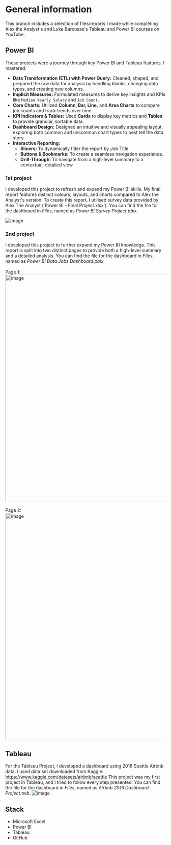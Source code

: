 # General information
This branch includes a selection of files/reports I made while completing Alex the Analyst's and Luke Barousse's Tableau and Power BI courses on YouTube.

## Power BI
These projects were a journey through key Power BI and Tableau features. I mastered:

-   **Data Transformation (ETL) with Power Query:** Cleaned, shaped, and prepared the raw data for analysis by handling blanks, changing data types, and creating new columns.
-   **Implicit Measures:** Formulated measures to derive key insights and KPIs like `Median Yearly Salary` and `Job Count`.
-   **Core Charts:** Utilized **Column, Bar, Line,** and **Area Charts** to compare job counts and track trends over time.
-   **KPI Indicators & Tables:** Used **Cards** to display key metrics and **Tables** to provide granular, sortable data.
-   **Dashboard Design:** Designed an intuitive and visually appealing layout, exploring both common and uncommon chart types to best tell the data story.
-   **Interactive Reporting:**
    -   **Slicers:** To dynamically filter the report by Job Title.
    -   **Buttons & Bookmarks:** To create a seamless navigation experience.
    -   **Drill-Through:** To navigate from a high-level summary to a contextual, detailed view.



### 1st project
I developed this project to refresh and expand my Power BI skills. My final report features distinct colours, layouts, and charts compared to Alex the Analyst's version. 
To create this report, I utilised survey data provided by Alex The Analyst ('Power BI - Final Project.xlsx'). You can find the file for the dashboard in *Files*, named as *Power BI Survey Project.pbix*.

![image](https://github.com/user-attachments/assets/96e2fbbc-6ba1-4554-8ec7-1ab3e7a19cc1)


### 2nd project
I developed this project to further expand my Power BI knowledge. This report is split into two distinct pages to provide both a high-level summary and a detailed analysis. You can find the file for the dashboard in *Files*, named as *Power BI Data Jobs Dashboard.pbix*.<br><br>
Page 1:
<img width="1273" height="713" alt="image" src="https://github.com/user-attachments/assets/31e9701f-3012-4bdf-a8d5-62a5f853c9c9" />
<br><br>
Page 2:
<img width="1272" height="713" alt="image" src="https://github.com/user-attachments/assets/220e30f4-f384-435d-b867-6e0b97348458" />

## Tableau
For the Tableau Project, I developed a dashboard using 2016 Seattle Airbnb data. I used data set downloaded from Kaggle: https://www.kaggle.com/datasets/airbnb/seattle
This project was my first project in Tableau, and I tried to follow every step presented. You can find the file for the dashboard in *Files*, named as *Airbnb 2016 Dashboard Project.twb*.
![image](https://github.com/user-attachments/assets/93fec265-87df-424a-b00f-c6d3a37fc074)



## Stack
- Microsoft Excel  
- Power BI
- Tableau  
- GitHub
